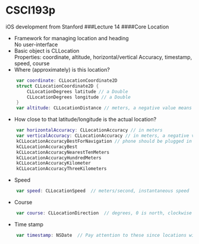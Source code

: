 # CSCI193p
iOS development from Stanford
###Lecture 14
####Core Location
* Framework for managing location and heading  
No user-interface
* Basic object is CLLocation  
Properties: coordinate, altitude, horizontal/vertical Accuracy, timestamp, speed, course
* Where (approximately) is this location?  
```swift
    var coordinate: CLLocationCoordinate2D
    struct CLLocationCoordinate2D {
        CLLocationDegrees latitude // a Double
        CLLocationDegrees longitude // a Double
    }
    var altitude: CLLocationDistance // meters, a negative value means “below sea level”
```
* How close to that latitude/longitude is the actual location?
```swift
    var horizontalAccuracy: CLLocationAccuracy // in meters
    var verticalAccuracy: CLLocationAccuracy // in meters, a negative value means the coordinate or altitude (respectively) is invalid.
    kCLLocationAccuracyBestForNavigation // phone should be plugged in to power source
    kCLLocationAccuracyBest
    kCLLocationAccuracyNearestTenMeters
    kCLLocationAccuracyHundredMeters
    kCLLocationAccuracyKilometer
    kCLLocationAccuracyThreeKilometers
```
* Speed
```swift
    var speed: CLLocationSpeed  // meters/second, instantaneous speed
```
* Course
```swift
    var course: CLLocationDirection  // degrees, 0 is north, clockwise
```
* Time stamp
```swift
    var timestamp: NSDate  // Pay attention to these since locations will be delivered on an inconsistent time basis.
```

